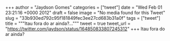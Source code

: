 
+++
author = "Jaydson Gomes"
categories = ["tweet"]
date = "Wed Feb 01 23:21:16 +0000 2012"
draft = false
image = "No media found for this Tweet"
slug = "33b930ed792c95f181849fec3ee27cd683b31a0f"
tags = ["tweet"]
title = """Itau fora do ar ainda?..."""
tweet = true
tweet_url = "https://twitter.com/jaydson/status/164850833807245312"
+++
Itau fora do ar ainda?
